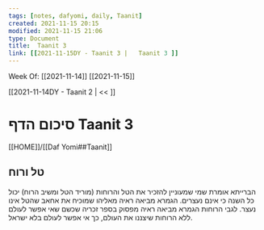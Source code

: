 ```yaml
---
tags: [notes, dafyomi, daily, Taanit] 
created: 2021-11-15 20:15
modified: 2021-11-15 21:06
type: Document
title:  Taanit 3
link: [[2021-11-15DY - Taanit 3 |   Taanit 3 ]]
---
```

Week Of: [[2021-11-14]]
[[2021-11-15]]

[[2021-11-14DY - Taanit 2 | << ]] 

# סיכום הדף  Taanit 3

[[HOME]]/[[Daf Yomi##Taanit]]


## טל ורוח
הברייתא אומרת שמי שמעוניין להזכיר את הטל והרוחות (מוריד הטל ומשיב הרוח) יכול כל השנה כי אינם נעצרים. הגמרא מביאה ראיה מאליהו שמוכיח את אחאב שהטל אינו נעצר. לגבי הרוחות הגמרא מביאה ראיה מפסוק בספר זכריה שכשם שאי אפשר לעולם ללא הרוחות שיצננו את העולם, כך אי אפשר לעולם בלא ישראל.

 
 

